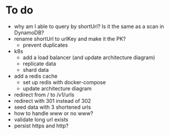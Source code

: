 # To do

- why am I able to query by shortUrl? Is it the same as a scan in DynamoDB?
- rename shortUrl to urlKey and make it the PK?
  - prevent duplicates
- k8s
    - add a load balancer (and update architecture diagram)
    - replicate data
    - shard data
- add a redis cache
  - set up redis with docker-compose
  - update architecture diagram
- redirect from / to /v1/urls
- redirect with 301 instead of 302
- seed data with 3 shortened urls
- how to handle www or no www?
- validate long url exists
- persist https and http?
